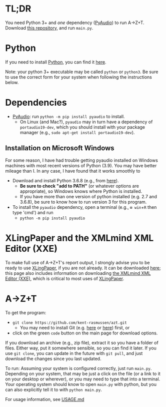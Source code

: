# TL;DR
You need Python 3+ and _one_ dependency ([PyAudio](https://pypi.org/project/PyAudio/)) to run A→Z+T. Download [this repository](https://github.com/kent-rasmussen/azt.git), and run `main.py`.

# Python
If you need to install [Python](https://python.org), you can find it [here](https://python.org).

Note: your python 3+ executable may be called `python` or `python3`. Be sure to use the correct form for your system when following the instructions below.

# Dependencies
- [PyAudio](https://pypi.org/project/PyAudio/): run `python -m pip install pyaudio` to install.
    - On Linux (and Mac?), `pyaudio` may in turn have a dependency of `portaudio19-dev`, which you should install with your package manager (e.g., `sudo apt-get install portaudio19-dev`).

## Installation on Microsoft Windows
For some reason, I have had trouble getting pyaudio installed on Windows machines with most recent versions of Python (3.9). You may have better mileage than I. In any case, I have found that it works smoothly to

- Download and install Python 3.6.8 (e.g., from [here](https://www.python.org/ftp/python/3.6.8/python-3.6.8-amd64.exe)).
    - **Be sure to check "add to PATH"** (or whatever options are appropriate), so Windows knows where Python is installed.
    - If you have more than one version of python installed (e.g. 2.7 and 3.6.8), be sure to know how to run version 3 for this program.
- To install the `pyaudio` dependency, open a terminal (e.g., `⊞ win`+`R` then type 'cmd') and run
    - `python -m pip install pyaudio`

# XLingPaper and the XMLmind XML Editor (XXE)
To make full use of A→Z+T's report output, I strongly advise you to be ready to use [XLingPaper](https://software.sil.org/xlingpaper/), if you are not already. It can be downloaded [here](https://software.sil.org/xlingpaper/download); this page also includes information on downloading [the XMLmind XML Editor (XXE)](http://www.xmlmind.com/xmleditor/), which is critical to most uses of [XLingPaper](https://software.sil.org/xlingpaper/).

# A→Z+T
To get the program:

- `git clone https://github.com/kent-rasmussen/azt.git`
    - You may need to install Git (e.g. [here](https://git-scm.com/download/win) or [here](https://desktop.github.com/)) first, or
- click on the green `code` button on the main page for download options.

If you download an archive (e.g., zip file), extract it so you have a folder of files. Either way, put it somewhere sensible, so you can find it later. If you use `git clone`, you can update in the future with `git pull`, and just download the changes since you last updated.

To run: Assuming your system is configured correctly, just run `main.py`. Depending on your system, that may be just a click on the file (or a link to it on your desktop or wherever), or you may need to type that into a terminal. Your operating system should know to open `main.py` with python, but you can also explicitly tell it to with `python main.py`.

For usage information, see [USAGE.md](USAGE.md)

